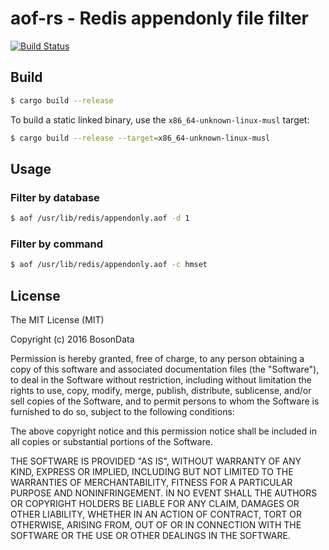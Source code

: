 # aof-rs - Redis appendonly file filter

[![Build Status](https://travis-ci.org/bosondata/aof-rs.svg?branch=master)](https://travis-ci.org/bosondata/aof-rs)

## Build

```bash
$ cargo build --release
```

To build a static linked binary, use the ``x86_64-unknown-linux-musl`` target:

```bash
$ cargo build --release --target=x86_64-unknown-linux-musl
```

## Usage

### Filter by database

```bash
$ aof /usr/lib/redis/appendonly.aof -d 1
```

### Filter by command

```bash
$ aof /usr/lib/redis/appendonly.aof -c hmset
```

## License

The MIT License (MIT)

Copyright (c) 2016 BosonData

Permission is hereby granted, free of charge, to any person obtaining a copy of
this software and associated documentation files (the "Software"), to deal in
the Software without restriction, including without limitation the rights to
use, copy, modify, merge, publish, distribute, sublicense, and/or sell copies
of the Software, and to permit persons to whom the Software is furnished to do
so, subject to the following conditions:

The above copyright notice and this permission notice shall be included in all
copies or substantial portions of the Software.

THE SOFTWARE IS PROVIDED "AS IS", WITHOUT WARRANTY OF ANY KIND, EXPRESS OR
IMPLIED, INCLUDING BUT NOT LIMITED TO THE WARRANTIES OF MERCHANTABILITY,
FITNESS FOR A PARTICULAR PURPOSE AND NONINFRINGEMENT. IN NO EVENT SHALL THE
AUTHORS OR COPYRIGHT HOLDERS BE LIABLE FOR ANY CLAIM, DAMAGES OR OTHER
LIABILITY, WHETHER IN AN ACTION OF CONTRACT, TORT OR OTHERWISE, ARISING FROM,
OUT OF OR IN CONNECTION WITH THE SOFTWARE OR THE USE OR OTHER DEALINGS IN THE
SOFTWARE.
